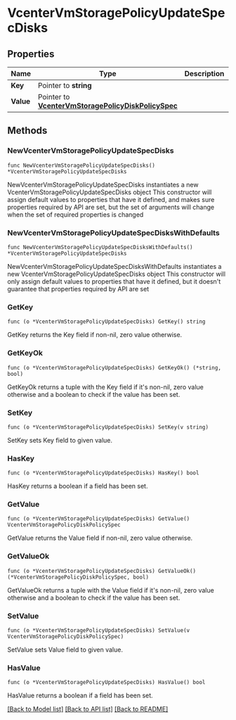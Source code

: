 # VcenterVmStoragePolicyUpdateSpecDisks

## Properties

Name | Type | Description | Notes
------------ | ------------- | ------------- | -------------
**Key** | Pointer to **string** |  | [optional] 
**Value** | Pointer to [**VcenterVmStoragePolicyDiskPolicySpec**](VcenterVmStoragePolicyDiskPolicySpec.md) |  | [optional] 

## Methods

### NewVcenterVmStoragePolicyUpdateSpecDisks

`func NewVcenterVmStoragePolicyUpdateSpecDisks() *VcenterVmStoragePolicyUpdateSpecDisks`

NewVcenterVmStoragePolicyUpdateSpecDisks instantiates a new VcenterVmStoragePolicyUpdateSpecDisks object
This constructor will assign default values to properties that have it defined,
and makes sure properties required by API are set, but the set of arguments
will change when the set of required properties is changed

### NewVcenterVmStoragePolicyUpdateSpecDisksWithDefaults

`func NewVcenterVmStoragePolicyUpdateSpecDisksWithDefaults() *VcenterVmStoragePolicyUpdateSpecDisks`

NewVcenterVmStoragePolicyUpdateSpecDisksWithDefaults instantiates a new VcenterVmStoragePolicyUpdateSpecDisks object
This constructor will only assign default values to properties that have it defined,
but it doesn't guarantee that properties required by API are set

### GetKey

`func (o *VcenterVmStoragePolicyUpdateSpecDisks) GetKey() string`

GetKey returns the Key field if non-nil, zero value otherwise.

### GetKeyOk

`func (o *VcenterVmStoragePolicyUpdateSpecDisks) GetKeyOk() (*string, bool)`

GetKeyOk returns a tuple with the Key field if it's non-nil, zero value otherwise
and a boolean to check if the value has been set.

### SetKey

`func (o *VcenterVmStoragePolicyUpdateSpecDisks) SetKey(v string)`

SetKey sets Key field to given value.

### HasKey

`func (o *VcenterVmStoragePolicyUpdateSpecDisks) HasKey() bool`

HasKey returns a boolean if a field has been set.

### GetValue

`func (o *VcenterVmStoragePolicyUpdateSpecDisks) GetValue() VcenterVmStoragePolicyDiskPolicySpec`

GetValue returns the Value field if non-nil, zero value otherwise.

### GetValueOk

`func (o *VcenterVmStoragePolicyUpdateSpecDisks) GetValueOk() (*VcenterVmStoragePolicyDiskPolicySpec, bool)`

GetValueOk returns a tuple with the Value field if it's non-nil, zero value otherwise
and a boolean to check if the value has been set.

### SetValue

`func (o *VcenterVmStoragePolicyUpdateSpecDisks) SetValue(v VcenterVmStoragePolicyDiskPolicySpec)`

SetValue sets Value field to given value.

### HasValue

`func (o *VcenterVmStoragePolicyUpdateSpecDisks) HasValue() bool`

HasValue returns a boolean if a field has been set.


[[Back to Model list]](../README.md#documentation-for-models) [[Back to API list]](../README.md#documentation-for-api-endpoints) [[Back to README]](../README.md)


